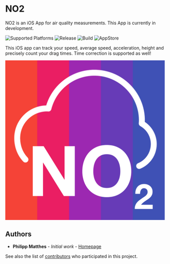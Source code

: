 # NO2
NO2 is an iOS App for air quality measurements. This App is currently in development.

![Supported Platforms](https://img.shields.io/badge/Platform-iOS-lightgrey.svg) ![Release](https://img.shields.io/badge/Release-1.0-blue.svg) ![Build](https://img.shields.io/badge/Build-passing-green.svg) ![AppStore](https://img.shields.io/badge/App%20Store-unreleased-red.svg)

This iOS app can track your speed, average speed, acceleration, height and precisely count your drag times. Time correction is supported as well!

![Showcase](/Icons/Appicon.jpg?raw=true "App")


## Authors

* **Philipp Matthes** - *Initial work* - [Homepage](https://philippmatth.es)

See also the list of [contributors](https://github.com/philippmatthes/dragtimer/contributors) who participated in this project.
